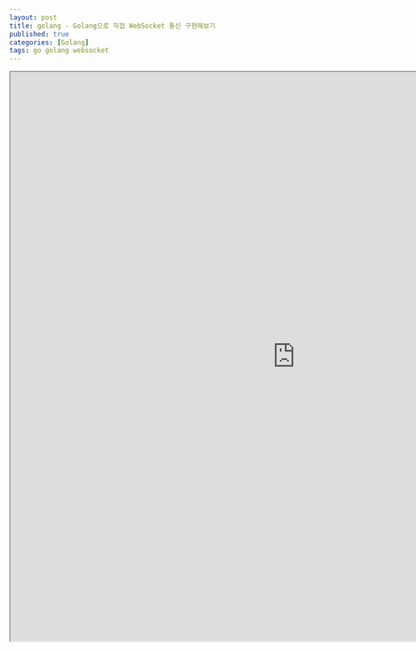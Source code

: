 ```yaml
---
layout: post
title: golang - Golang으로 직접 WebSocket 통신 구현해보기
published: true
categories: [Golang]
tags: go golang websocket
---
```

<iframe width="1024" height="1024" src="https://docs.google.com/document/d/e/2PACX-1vRrf1SD1k4FyXv1G-DPlDbX9F3KsNMnKogF4SrUNqkA9X5P8F-w2yTGzgDunctdpfHIfmoQZaFZ3jm4/pub?embedded=true"></iframe>    
  